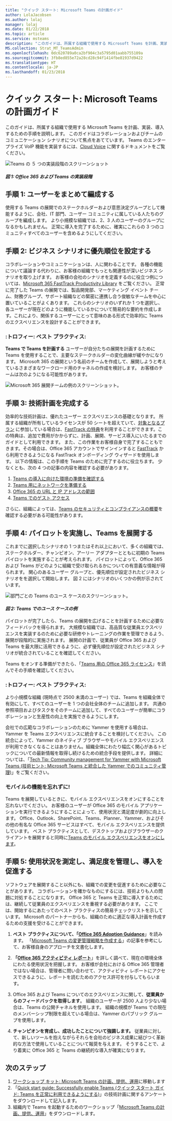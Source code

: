 ```yaml
---
title: "クイック スタート: Microsoft Teams の計画ガイド"
author: LolaJacobsen
ms.author: lolaj
manager: lolaj
ms.date: 01/22/2018
ms.topic: article
ms.service: msteams
description: "このガイドは、所属する組織で使用する Microsoft Teams を計画、実装、導入するための手順を説明します。"
MS.collection: Strat_MT_TeamsAdmin
ms.openlocfilehash: 0dc620789a0ca2bf904c3a5795d01aabb755109a
ms.sourcegitcommit: 3fb8ed855e72a28cd28c94f1414fbe81937d9422
ms.translationtype: HT
ms.contentlocale: ja-JP
ms.lasthandoff: 01/23/2018
---
```

<a name="quick-start---microsoft-teams-planning-guide"></a>クイック スタート: Microsoft Teams の計画ガイド
==========================================================

このガイドは、所属する組織で使用する Microsoft Teams を計画、実装、導入するための手順を説明します。 このガイドはコラボレーションおよびチームのコミュニケーション シナリオについて焦点をあてています。 Teams のエンタープライズ VoIP 機能を実装するには、[Cloud Voice](https://docs.microsoft.com/MicrosoftTeams/cloud-voice-deployment) に関するドキュメントをご覧ください。

![Teams の ５ つの実装段階のスクリーンショット](media/quick-start-enable-Teams-Implementation-Phases.png)
#### <a name="figure-1-implementation-phases-of-office-365-and-teams"></a>*図 1: Office 365 および Teams の実装段階*

## <a name="step-1-get-your-people-together"></a>手順 1: ユーザーをまとめて編成する

使用する Teams の展開でのステークホルダーおよび意思決定グループとして機能するように、会社、IT 部門、ユーザー コミュニティに属している人たちのグループを編成します。 より小規模な組織では、2、3 人のユーザーのグループになるかもしれません。 正常に導入を完了するために、確実にこれらの 3 つのコミュニティすべてのユーザーを含めるようにしてください。  

## <a name="step-2--prioritize-your-business-scenarios"></a>手順 2:  ビジネス シナリオに優先順位を設定する

コラボレーションやコミュニケーションは、人に関わることです。 各種の機能について議論する代わりに、お客様の組織でもっとも関連性が深いビジネス シナリオを取り上げます。 お客様の会社のシナリオを定義するのに役立つ例については、[Microsoft 365 FastTrack Productivity Library](https://fasttrack.microsoft.com/microsoft365/productivitylibrary) をご覧ください。 正常に完了した Teams の展開では、製品開発部、マーケティング イベント チーム、財務グループ、サポート組織などの緊密に連携し合う俊敏なチームを中心に置いていることがよくあります。 これらのシナリオのいずれか 1 つを選択し、各ユーザーが現在どのように機能しているかについて簡易的な要約を作成します。これにより、関係するユーザーにとって意味のある形式で効率的に Teams のエクスペリエンスを設計することができます。

### <a name="trophy-best-practice"></a>:トロフィー: ベスト プラクティス:
**Teams で Teams を計画する** ユーザーが自分たちの展開を計画するために Teams を使用することで、主要なステークホルダーの変化曲線が緩やかになります。 Microsoft 365 の展開という名前のチームを作成して、展開しようと考えているさまざまなワークロード用のチャネルの作成を検討します。 お客様のチームは次のようになる可能性があります。

![Microsoft 365 展開チームの例のスクリーンショット。](media/quick-start-enable-Teams-Microsoft365-Deployment-Team.png)

## <a name="step-3-complete-technical-planning"></a>手順 3: 技術計画を完成する

効率的な技術計画は、優れたユーザー エクスペリエンスの基礎となります。 所属する組織が所有しているライセンスが 50 シートを超えていて、[対象となるプラン](https://technet.microsoft.com/library/dn783224.aspx) に参加している場合は、[FastTrack の特典](https://technet.microsoft.com/library/dn783224.aspx?f=255&MSPPError=-2147217396)を利用することができます。この特典は、追加で費用がかからずに、計画、展開、サービス導入にいたるまでのガイドとして利用できます。 また、この作業をお客様自身で完了することもできます。その場合は、Office 365 アカウントでサインインすると [FastTrack](https://fasttrack.microsoft.com/) から利用できるようになる FastTrack オンボーディング ウィザードを使用します。 以下の情報は、この手順を Teams のために完了するのに役立ちます。 少なくとも、次の 4 つの記事の内容を確認する必要があります。

1.  [Teams の導入に向けた環境の準備を確認する](environment-readiness.md)
2.  [Teams 用にネットワークを準備する](prepare-network.md)
3.  [Office 365 の URL と IP アドレスの範囲](office-365-urls-ip-address-ranges.md)
4.  [Teams でのゲスト アクセス](guest-access.md)

さらに、組織によっては、[Teams のセキュリティとコンプライアンスの概要](security-compliance-overview.md)を確認する必要がある可能性があります。


## <a name="step-4-conduct-pilots-and-deploy-teams"></a>手順 4: パイロットを実施し、Teams を展開する

これまでに選択したシナリオの 1 つまたはそれ以上において、多くの組織では、ステークホルダー、チャンピオン、アーリー アダプターとともに初期の Teams パイロットを実施することが考えられます。 パイロットによって、Office 365 および Teams がどのように組織で受け取られるかについての有意義な情報が得られます。 関心のあるユーザー グループと、優先順位が設定されたビジネス シナリオをを選択して開始します。 図 2 にはシナリオのいくつかの例が示されています。


![部門ごとの Teams のユース ケースのスクリーンショット。](media/quick-start-enable-Teams-Use-cases-by-department.png)
#### <a name="figure-2-use-case-examples-for-teams"></a>*図 2: Teams でのユース ケースの例*

パイロットが完了したら、Teams の展開を広げることを計画するために必要なフィードバックを得られます。 大規模な組織では、高品質な従業員エクスペリエンスを実装するのために必要な研修やトレーニングの作業を管理できるよう、展開が段階的に実施されます。 展開の計画で、従業員が Office 365 および Teams を最大限に活用できるように、必ず優先順位が設定されたビジネス シナリオが統合されていることを確認してください。

Teams をオンする準備ができたら、「[Teams 用の Office 365 ライセンス](office-365-licensing.md)」を読んでその手順を確認してください。


### <a name="trophy-best-practice"></a>:トロフィー: ベスト プラクティス:
より小規模な組織 (現時点で 2500 未満のユーザー) では、Teams を組織全体で有効にして、すべてのユーザーを 1 つの会社全体のチームに追加します。 共通の参照項目およびタスクをそのチームに追加して、すべてのユーザーが簡単にコラボレーションと生産性の向上を実施できるようにします。

会社での広範なコラボレーションのために Yammer を使用する場合は、Yammer を Teams エクスペリエンスに統合することを検討してください。 この統合によって、Yammer のネイティブ ブラウザーやモバイル エクスペリエンスが利用できなくなることはありません。組織全体にわたり幅広く関心があるトピックについての最新情報を取得し続けるための統合手段を提供します。 詳細については、「[Tech Tip: Community management for Yammer with Microsoft Teams (技術ヒント: Microsoft Teams と統合した Yammer でのコミュニティ管理)](https://youtu.be/LU-sv-07jcY)」をご覧ください。

### <a name="dont-forget-mobile"></a>モバイルの機能を忘れずに!
Teams を展開しているときに、モバイル エクスペリエンスをオンにすることを忘れないでください。 お客様のユーザーが Office 365 のモバイル アプリケーションを実行できるようにすることによって、使用状況と満足度が劇的に向上します。 Office、Outlook、SharePoint、Teams、Planner、Yammer、およびその他の有名な Office 365 サービスはすべて、モバイル エクスペリエンスを提供しています。 ベスト プラクティスとして、デスクトップおよびブラウザーのクライアントを展開すると同時に[Teams のモバイル エクスペリエンスをオンにします](get-clients.md#mobile-clients)。


## <a name="step-5-measure-usage-manage-satisfaction-and-drive-adoption"></a>手順 5: 使用状況を測定し、満足度を管理し、導入を促進する

ソフトウェアを展開すること以外にも、組織での変更を促進するために必要なことがあります。 コラボレーションを確かなものにするには、技術よりも人の問題に対処することになります。 Office 365 と Teams を正常に導入するためには、継続して従業員のエクスペリエンスを重視する必要があります。 ここでは、開始するにあたってのベスト プラクティスの簡易チェックリストを示しています。 Microsoft のパートナーからも、組織のために適正な導入計画を作成するための支援を受けることができます。

1. **ベスト プラクティスについて、「[Office 365 Adoption Guidance]( https://aka.ms/office365adoptionguide)**」を読みます。 「[Microsoft Teams の変更管理戦略を作成する](change-management-strategy.md)」の記事を参考にして、お客様自身のアプローチを文書化します。
1. **「[Office 365 アクティビティ レポート](https://support.office.com/article/Activity-Reports-in-the-Office-365-admin-center-0d6dfb17-8582-4172-a9a9-aed798150263)**」を詳しく調べて、現在の環境全体にわたる使用状況を把握します。 お客様が会社における Office 365 管理者ではない場合は、管理者に問い合わせて、アクティビティ レポートにアクセスできるように、レポートを読むためのアクセス許可を付与してもらいます。
2. Office 365 および Teams についてのエクスペリエンスに関して、**従業員からのフィードバックを取得します**。 組織のユーザーが 2500 人より少ない場合は、Teams の公開チャネルを使用します。 組織の規模が Teams での現在のメンバーシップ制限を超えている場合は、Yammer のパブリック グループを使用します。 

4. **チャンピオンを育成し、成功したことについて強調します。** 従業員に対して、新しいツールを抱えながらそれらを会社のビジネス成果に結びつく革新的な方法で使用していることについて報奨を与えます。 そうすることで、より着実に Office 365 と Teams の継続的な導入が確実になります。


## <a name="next-steps"></a>次のステップ
1. [ワークショップ キット: Microsoft Teams の計画、提供、運用](planning-workshop-practical-guide.md)に移動します
2. 「[Quick start guide: Successfully enable Teams (クイック スタート ガイド: Teams を正常に利用できるようにする)](http://download.microsoft.com/download/F/3/9/F39B4F10-5720-4516-87E1-91E5A5678EFB/MicrosoftTeams-AdminQuickStart-EnableTeams.docx)」の技術計画に関するアンケートをダウンロードして記入します。
3. 組織内で Teams を起動するためのワークショップ「[Microsoft Teams の計画、提供、運用](http://download.microsoft.com/download/A/A/D/AAD74246-790D-4E61-8DA0-865742CB42DB/MicrosoftTeams-Planning-Workshop-Dec2017.pptx)」をダウンロードします。
